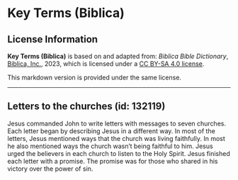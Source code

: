 # Key Terms (Biblica)

## License Information

**Key Terms (Biblica)** is based on and adapted from: _Biblica Bible Dictionary_, [Biblica, Inc.](https://www.biblica.com/), 2023, which is licensed under a [CC BY-SA 4.0 license](https://creativecommons.org/licenses/by-sa/4.0/legalcode.en).

This markdown version is provided under the same license.



--------------------------------

## Letters to the churches (id: 132119)

Jesus commanded John to write letters with messages to seven churches. Each letter began by describing Jesus in a different way. In most of the letters, Jesus mentioned ways that the church was living faithfully. In most he also mentioned ways the church wasn’t being faithful to him. Jesus urged the believers in each church to listen to the Holy Spirit. Jesus finished each letter with a promise. The promise was for those who shared in his victory over the power of sin.


